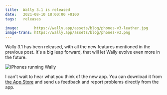 ```yaml
---
title:  Wally 3.1 is released
date:   2021-08-10 18:00:00 +0100
tags:   releases

image:       https://wally.app/assets/blog/phones-v3-leather.jpg
image-trans: https://wally.app/assets/blog/phones-v3.png
---
```


Wally 3.1 has been released, with all the new features mentioned in the previous post. It's a big leap forward, that will let Wally evolve even more in the future.

![iPhones running Wally]({{page.image-trans}} "Wally 3.1 is released")

I can't wait to hear what you think of the new app. You can download it from [the App Store]({{site.appstore_url}}) and send us feedback and report problems directly from the app.